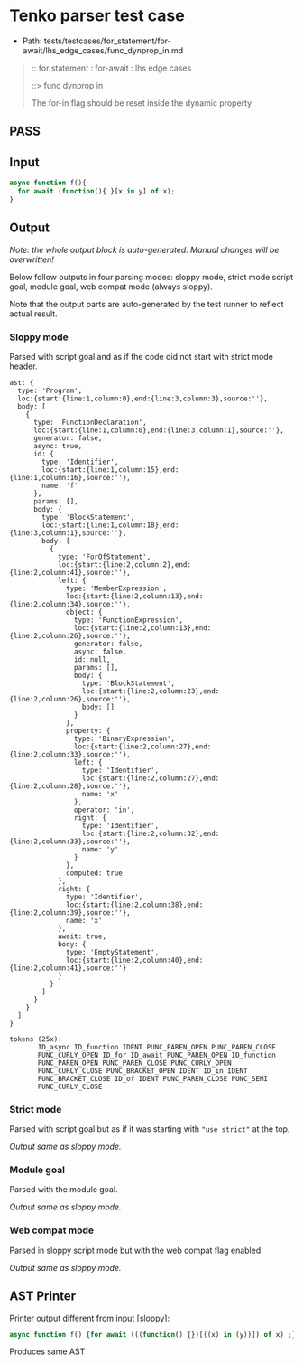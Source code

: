 # Tenko parser test case

- Path: tests/testcases/for_statement/for-await/lhs_edge_cases/func_dynprop_in.md

> :: for statement : for-await : lhs edge cases
>
> ::> func dynprop in
>
> The for-in flag should be reset inside the dynamic property

## PASS

## Input

`````js
async function f(){
  for await (function(){ }[x in y] of x);
}  
`````

## Output

_Note: the whole output block is auto-generated. Manual changes will be overwritten!_

Below follow outputs in four parsing modes: sloppy mode, strict mode script goal, module goal, web compat mode (always sloppy).

Note that the output parts are auto-generated by the test runner to reflect actual result.

### Sloppy mode

Parsed with script goal and as if the code did not start with strict mode header.

`````
ast: {
  type: 'Program',
  loc:{start:{line:1,column:0},end:{line:3,column:3},source:''},
  body: [
    {
      type: 'FunctionDeclaration',
      loc:{start:{line:1,column:0},end:{line:3,column:1},source:''},
      generator: false,
      async: true,
      id: {
        type: 'Identifier',
        loc:{start:{line:1,column:15},end:{line:1,column:16},source:''},
        name: 'f'
      },
      params: [],
      body: {
        type: 'BlockStatement',
        loc:{start:{line:1,column:18},end:{line:3,column:1},source:''},
        body: [
          {
            type: 'ForOfStatement',
            loc:{start:{line:2,column:2},end:{line:2,column:41},source:''},
            left: {
              type: 'MemberExpression',
              loc:{start:{line:2,column:13},end:{line:2,column:34},source:''},
              object: {
                type: 'FunctionExpression',
                loc:{start:{line:2,column:13},end:{line:2,column:26},source:''},
                generator: false,
                async: false,
                id: null,
                params: [],
                body: {
                  type: 'BlockStatement',
                  loc:{start:{line:2,column:23},end:{line:2,column:26},source:''},
                  body: []
                }
              },
              property: {
                type: 'BinaryExpression',
                loc:{start:{line:2,column:27},end:{line:2,column:33},source:''},
                left: {
                  type: 'Identifier',
                  loc:{start:{line:2,column:27},end:{line:2,column:28},source:''},
                  name: 'x'
                },
                operator: 'in',
                right: {
                  type: 'Identifier',
                  loc:{start:{line:2,column:32},end:{line:2,column:33},source:''},
                  name: 'y'
                }
              },
              computed: true
            },
            right: {
              type: 'Identifier',
              loc:{start:{line:2,column:38},end:{line:2,column:39},source:''},
              name: 'x'
            },
            await: true,
            body: {
              type: 'EmptyStatement',
              loc:{start:{line:2,column:40},end:{line:2,column:41},source:''}
            }
          }
        ]
      }
    }
  ]
}

tokens (25x):
       ID_async ID_function IDENT PUNC_PAREN_OPEN PUNC_PAREN_CLOSE
       PUNC_CURLY_OPEN ID_for ID_await PUNC_PAREN_OPEN ID_function
       PUNC_PAREN_OPEN PUNC_PAREN_CLOSE PUNC_CURLY_OPEN
       PUNC_CURLY_CLOSE PUNC_BRACKET_OPEN IDENT ID_in IDENT
       PUNC_BRACKET_CLOSE ID_of IDENT PUNC_PAREN_CLOSE PUNC_SEMI
       PUNC_CURLY_CLOSE
`````

### Strict mode

Parsed with script goal but as if it was starting with `"use strict"` at the top.

_Output same as sloppy mode._

### Module goal

Parsed with the module goal.

_Output same as sloppy mode._

### Web compat mode

Parsed in sloppy script mode but with the web compat flag enabled.

_Output same as sloppy mode._

## AST Printer

Printer output different from input [sloppy]:

````js
async function f() {for await (((function() {})[((x) in (y))]) of x) ;}
````

Produces same AST
